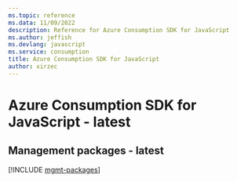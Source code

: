 ```yaml
---
ms.topic: reference
ms.data: 11/09/2022
description: Reference for Azure Consumption SDK for JavaScript
ms.author: jeffish
ms.devlang: javascript
ms.service: consumption
title: Azure Consumption SDK for JavaScript
author: xirzec
---
```

# Azure Consumption SDK for JavaScript - latest

## Management packages - latest
[!INCLUDE [mgmt-packages](consumption-mgmt-index.md)]